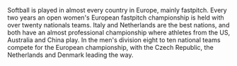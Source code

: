 Softball is played in almost every country in Europe, mainly fastpitch.
Every two years an open women's European fastpitch championship is held with over
twenty nationals teams. Italy and Netherlands are the best nations, and
both have an almost professional championship where athletes from the
US, Australia and China play. In the men's division eight to ten
national teams compete for the European championship, with the Czech
Republic, the Netherlands and Denmark leading the way.
